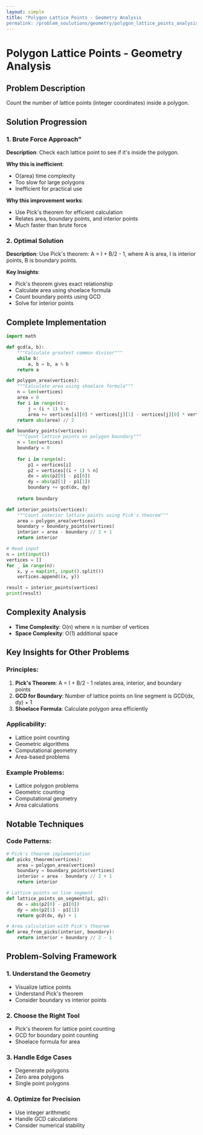 ```yaml
---
layout: simple
title: "Polygon Lattice Points - Geometry Analysis
permalink: /problem_soulutions/geometry/polygon_lattice_points_analysis/"
---
```



# Polygon Lattice Points - Geometry Analysis

## Problem Description
Count the number of lattice points (integer coordinates) inside a polygon.

## Solution Progression

### 1. **Brute Force Approach**"
**Description**: Check each lattice point to see if it's inside the polygon.

**Why this is inefficient**: 
- O(area) time complexity
- Too slow for large polygons
- Inefficient for practical use

**Why this improvement works**:
- Use Pick's theorem for efficient calculation
- Relates area, boundary points, and interior points
- Much faster than brute force

### 2. **Optimal Solution**
**Description**: Use Pick's theorem: A = I + B/2 - 1, where A is area, I is interior points, B is boundary points.

**Key Insights**:
- Pick's theorem gives exact relationship
- Calculate area using shoelace formula
- Count boundary points using GCD
- Solve for interior points

## Complete Implementation

```python
import math

def gcd(a, b):
    """Calculate greatest common divisor"""
    while b:
        a, b = b, a % b
    return a

def polygon_area(vertices):
    """Calculate area using shoelace formula"""
    n = len(vertices)
    area = 0
    for i in range(n):
        j = (i + 1) % n
        area += vertices[i][0] * vertices[j][1] - vertices[j][0] * vertices[i][1]
    return abs(area) // 2

def boundary_points(vertices):
    """Count lattice points on polygon boundary"""
    n = len(vertices)
    boundary = 0
    
    for i in range(n):
        p1 = vertices[i]
        p2 = vertices[(i + 1) % n]
        dx = abs(p2[0] - p1[0])
        dy = abs(p2[1] - p1[1])
        boundary += gcd(dx, dy)
    
    return boundary

def interior_points(vertices):
    """Count interior lattice points using Pick's theorem"""
    area = polygon_area(vertices)
    boundary = boundary_points(vertices)
    interior = area - boundary // 2 + 1
    return interior

# Read input
n = int(input())
vertices = []
for _ in range(n):
    x, y = map(int, input().split())
    vertices.append((x, y))

result = interior_points(vertices)
print(result)
```

## Complexity Analysis
- **Time Complexity**: O(n) where n is number of vertices
- **Space Complexity**: O(1) additional space

## Key Insights for Other Problems

### **Principles**:
1. **Pick's Theorem**: A = I + B/2 - 1 relates area, interior, and boundary points
2. **GCD for Boundary**: Number of lattice points on line segment is GCD(dx, dy) + 1
3. **Shoelace Formula**: Calculate polygon area efficiently

### **Applicability**:
- Lattice point counting
- Geometric algorithms
- Computational geometry
- Area-based problems

### **Example Problems**:
- Lattice polygon problems
- Geometric counting
- Computational geometry
- Area calculations

## Notable Techniques

### **Code Patterns**:
```python
# Pick's theorem implementation
def picks_theorem(vertices):
    area = polygon_area(vertices)
    boundary = boundary_points(vertices)
    interior = area - boundary // 2 + 1
    return interior

# Lattice points on line segment
def lattice_points_on_segment(p1, p2):
    dx = abs(p2[0] - p1[0])
    dy = abs(p2[1] - p1[1])
    return gcd(dx, dy) + 1

# Area calculation with Pick's theorem
def area_from_picks(interior, boundary):
    return interior + boundary // 2 - 1
```

## Problem-Solving Framework

### **1. Understand the Geometry**
- Visualize lattice points
- Understand Pick's theorem
- Consider boundary vs interior points

### **2. Choose the Right Tool**
- Pick's theorem for lattice point counting
- GCD for boundary point counting
- Shoelace formula for area

### **3. Handle Edge Cases**
- Degenerate polygons
- Zero area polygons
- Single point polygons

### **4. Optimize for Precision**
- Use integer arithmetic
- Handle GCD calculations
- Consider numerical stability 